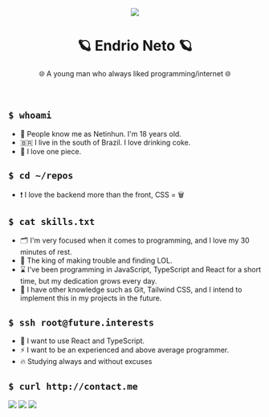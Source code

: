 <p align="center">
<img src="https://github.com/httpsNeto/httpsNeto/assets/107814422/1aee554e-fd8a-453c-97d2-bd59aee72e62">
</p>
<h1 align="center">🪐 Endrio Neto 🪐</h1>

  <p align="center">
    🌐 A young man who always liked programming/internet 🌐
    <!---I know that `br` is not the best way of do it, but i just think on that-->
    <br />
    <br />
    <br />
  </p>
  
## ```$ whoami ```

- 🎀 People know me as Netinhun. I'm 18 years old.
- 🇧🇷 I live in the south of Brazil. I love drinking coke.
- 🛶 I love one piece.

## ```$ cd ~/repos```

- ❗ I love the backend more than the front, CSS = 🗑️

## ```$ cat skills.txt```

- 🗂️ I'm very focused when it comes to programming, and I love my 30 minutes of rest.
- 👑 The king of making trouble and finding LOL.
- ⌛ I've been programming in JavaScript, TypeScript and React for a short time, but my dedication grows every day.
- 📄 I have other knowledge such as Git, Tailwind CSS, and I intend to implement this in my projects in the future.

## ```$ ssh root@future.interests ```

- 🗿 I want to use React and TypeScript.
- ⚡ I want to be an experienced and above average programmer.
- 🔥 Studying always and without excuses

## ```$ curl http://contact.me ```

  <a href="https://instagram.com/eiiineto" target="_blank"><img src="https://img.shields.io/badge/-Instagram-%23E4405F?style=for-the-badge&logo=instagram&logoColor=white" target="_blank"></a>
  <a href="https://www.twitch.tv/netinhun" target="_blank"><img src="https://img.shields.io/badge/Twitch-9146FF?style=for-the-badge&logo=twitch&logoColor=white" target="_blank"></a>
  <a href="https://twitter.com/netinhuun" target="_blank"><img src="https://img.shields.io/badge/twtter-248eff?style=for-the-badge&logo=twitter&logoColor=white" target="_blank"></a> 

